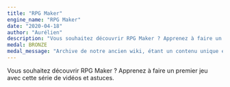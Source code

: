 ```yaml
---
title: "RPG Maker"
engine_name: "RPG Maker"
date: "2020-04-18"
author: "Aurélien"
description: "Vous souhaitez découvrir RPG Maker ? Apprenez à faire un premier jeu avec cette série de vidéos et astuces."
medal: BRONZE
medal_message: "Archive de notre ancien wiki, étant un contenu unique en français et une archive historique des origines de Game Dev Alliance, nous avons décider de la conserver en l'état."
---
```


Vous souhaitez découvrir RPG Maker ? Apprenez à faire un premier jeu avec cette série de vidéos et astuces.

